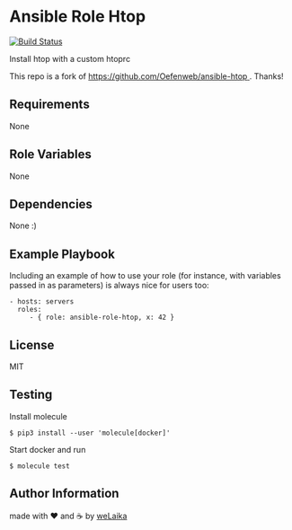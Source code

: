Ansible Role Htop
===================

[![Build Status](https://travis-ci.org/welaika/ansible-role-htop.svg?branch=master)](https://travis-ci.org/welaika/ansible-role-htop)

Install htop with a custom htoprc

This repo is a fork of [ https://github.com/Oefenweb/ansible-htop ]( https://github.com/Oefenweb/ansible-htop ). Thanks!

Requirements
------------

None

Role Variables
--------------

None

Dependencies
------------

None :)

Example Playbook
----------------

Including an example of how to use your role (for instance, with variables
passed in as parameters) is always nice for users too:

    - hosts: servers
      roles:
         - { role: ansible-role-htop, x: 42 }

License
-------

MIT

Testing
-------

Install molecule

`$ pip3 install --user 'molecule[docker]'`

Start docker and run

`$ molecule test`

Author Information
------------------

made with ❤️ and ☕️ by [weLaika](https://dev.welaika.com)
